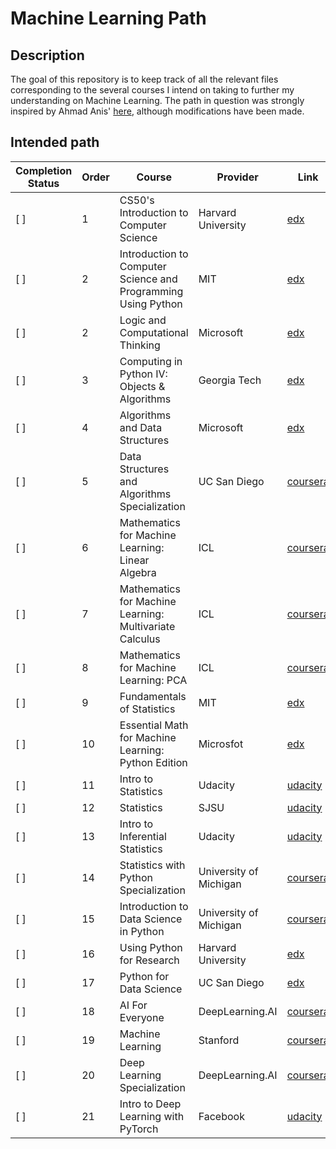 # Machine Learning Path

## Description

The goal of this repository is to keep track of all the relevant files corresponding to the several courses I intend on taking to further my understanding on Machine Learning. The path in question was strongly inspired by Ahmad Anis' [here](https://towardsdatascience.com/beginners-learning-path-for-machine-learning-5a7fb90f751a), although modifications have been made.

## Intended path

Completion Status | Order | Course | Provider | Link
------------------|-------|--------|----------|------
[ ] | 1 | CS50's Introduction to Computer Science | Harvard University | [edx](https://www.edx.org/course/introduction-computer-science-harvardx-cs50x)
[ ] | 2 | Introduction to Computer Science and Programming Using Python | MIT | [edx](https://www.edx.org/course/introduction-to-computer-science-and-programming-7)
[ ] | 2 | Logic and Computational Thinking | Microsoft | [edx](https://learning.edx.org/course/course-v1:Microsoft+DEV262x+1T2018a/home)
[ ] | 3 | Computing in Python IV: Objects & Algorithms | Georgia Tech | [edx](https://www.edx.org/course/computing-in-python-iv-objects-algorithms)
[ ] | 4 | Algorithms and Data Structures | Microsoft | [edx](https://www.edx.org/course/computing-in-python-iv-objects-algorithms)
[ ] | 5 | Data Structures and Algorithms Specialization | UC San Diego | [coursera](https://www.coursera.org/specializations/data-structures-algorithms)
[ ] | 6 | Mathematics for Machine Learning: Linear Algebra | ICL | [coursera](https://www.coursera.org/learn/linear-algebra-machine-learning)
[ ] | 7 | Mathematics for Machine Learning: Multivariate Calculus | ICL | [coursera](https://www.coursera.org/learn/multivariate-calculus-machine-learning)
[ ] | 8 | Mathematics for Machine Learning: PCA | ICL | [coursera](https://www.coursera.org/learn/pca-machine-learning)
[ ] | 9 | Fundamentals of Statistics | MIT | [edx](https://www.edx.org/course/fundamentals-of-statistics)
[ ] | 10 | Essential Math for Machine Learning: Python Edition | Microsfot | [edx](https://learning.edx.org/course/course-v1:Microsoft+DAT256x+2T2018/home)
[ ] | 11 | Intro to Statistics | Udacity | [udacity](https://www.udacity.com/course/intro-to-statistics--st101)
[ ] | 12 | Statistics | SJSU | [udacity](https://www.udacity.com/course/statistics--st095)
[ ] | 13 | Intro to Inferential Statistics | Udacity | [udacity](https://www.udacity.com/course/intro-to-inferential-statistics--ud201)
[ ] | 14 | Statistics with Python Specialization | University of Michigan | [coursera](https://www.coursera.org/specializations/statistics-with-python)
[ ] | 15 | Introduction to Data Science in Python | University of Michigan | [coursera](https://www.coursera.org/learn/python-data-analysis?specialization=data-science-python)
[ ] | 16 | Using Python for Research | Harvard University | [edx](https://www.edx.org/course/using-python-for-research)
[ ] | 17 | Python for Data Science | UC San Diego | [edx](https://www.edx.org/course/python-for-data-science-2)
[ ] | 18 | AI For Everyone | DeepLearning.AI | [coursera](https://www.coursera.org/learn/ai-for-everyone)
[ ] | 19 | Machine Learning | Stanford | [coursera](https://www.coursera.org/learn/machine-learning?)
[ ] | 20 | Deep Learning Specialization | DeepLearning.AI | [coursera](https://www.coursera.org/specializations/deep-learning)
[ ] | 21 | Intro to Deep Learning with PyTorch | Facebook | [udacity](https://www.udacity.com/course/deep-learning-pytorch--ud188)